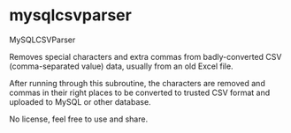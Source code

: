 mysqlcsvparser
==============

MySQLCSVParser

Removes special characters and extra commas from badly-converted CSV (comma-separated value) data, usually from an old Excel file.

After running through this subroutine, the characters are removed and commas in their right places to be converted to trusted CSV format and uploaded to MySQL or other database.

No license, feel free to use and share.
